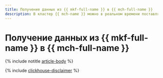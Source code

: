 ```yaml
---
title: Получение данных из {{ mkf-full-name }} в {{ mch-full-name }}
description: В кластер {{ mch-name }} можно в реальном времени поставлять данные из топиков {{ KF }}. Эти данные будут автоматически вставлены в таблицы {{ CH }} на движке Kafka.
---
```


# Получение данных из {{ mkf-full-name }} в {{ mch-full-name }}

{% include notitle [article-body](../../_tutorials/dataplatform/mkf-datasource-for-mch.md) %}

{% include [clickhouse-disclaimer](../../_includes/clickhouse-disclaimer.md) %}
